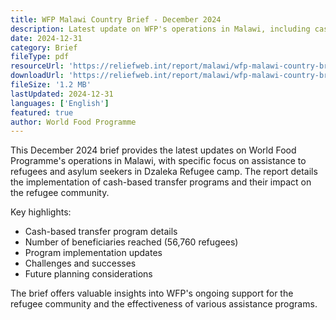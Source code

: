 ```yaml
---
title: WFP Malawi Country Brief - December 2024
description: Latest update on WFP's operations in Malawi, including cash-based transfer programs and refugee support in Dzaleka camp.
date: 2024-12-31
category: Brief
fileType: pdf
resourceUrl: 'https://reliefweb.int/report/malawi/wfp-malawi-country-brief-december-2024'
downloadUrl: 'https://reliefweb.int/report/malawi/wfp-malawi-country-brief-december-2024'
fileSize: '1.2 MB'
lastUpdated: 2024-12-31
languages: ['English']
featured: true
author: World Food Programme
---
```


This December 2024 brief provides the latest updates on World Food Programme's operations in Malawi, with specific focus on assistance to refugees and asylum seekers in Dzaleka Refugee camp. The report details the implementation of cash-based transfer programs and their impact on the refugee community.

Key highlights:
- Cash-based transfer program details
- Number of beneficiaries reached (56,760 refugees)
- Program implementation updates
- Challenges and successes
- Future planning considerations

The brief offers valuable insights into WFP's ongoing support for the refugee community and the effectiveness of various assistance programs.
